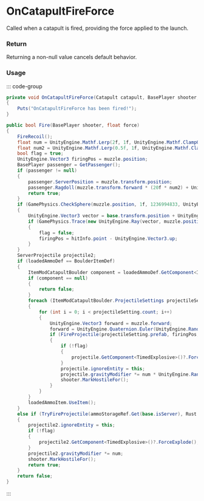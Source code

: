 # OnCatapultFireForce
<Badge type="info" text="Primitive"/>[<Badge type="danger" text="Carbon Compatible"/>](https://github.com/CarbonCommunity/Carbon)[<Badge type="warning" text="Oxide Compatible"/>](https://github.com/OxideMod/Oxide.Rust)
Called when a catapult is fired, providing the force applied to the launch.

### Return
Returning a non-null value cancels default behavior.

### Usage
::: code-group
```csharp [Example]
private void OnCatapultFireForce(Catapult catapult, BasePlayer shooter, float local1)
{
	Puts("OnCatapultFireForce has been fired!");
}
```
```csharp [Source — Assembly-CSharp @ Catapult]
public bool Fire(BasePlayer shooter, float force)
{
	FireRecoil();
	float num = UnityEngine.Mathf.Lerp(2f, 1f, UnityEngine.Mathf.Clamp01(force));
	float num2 = UnityEngine.Mathf.Lerp(0.5f, 1f, UnityEngine.Mathf.Clamp01(force));
	bool flag = true;
	UnityEngine.Vector3 firingPos = muzzle.position;
	BasePlayer passenger = GetPassenger();
	if (passenger != null)
	{
		passenger.ServerPosition = muzzle.transform.position;
		passenger.Ragdoll(muzzle.transform.forward * (20f * num2) + UnityEngine.Vector3.up * (2.5f * num), matchPlayerGravity: false, flailInAir: true, dieOnImpact: true, this);
		return true;
	}
	if (GamePhysics.CheckSphere(muzzle.position, 1f, 1236994833, UnityEngine.QueryTriggerInteraction.Ignore))
	{
		UnityEngine.Vector3 vector = base.transform.position + UnityEngine.Vector3.up * 2f;
		if (GamePhysics.Trace(new UnityEngine.Ray(vector, muzzle.position - vector), 0f, out var hitInfo, 10f, 1236994833, UnityEngine.QueryTriggerInteraction.Ignore))
		{
			flag = false;
			firingPos = hitInfo.point - UnityEngine.Vector3.up;
		}
	}
	ServerProjectile projectile2;
	if (loadedAmmoDef == BoulderItemDef)
	{
		ItemModCatapultBoulder component = loadedAmmoDef.GetComponent<ItemModCatapultBoulder>();
		if (component == null)
		{
			return false;
		}
		foreach (ItemModCatapultBoulder.ProjectileSettings projectileSetting in component.projectileSettings)
		{
			for (int i = 0; i < projectileSetting.count; i++)
			{
				UnityEngine.Vector3 forward = muzzle.forward;
				forward = UnityEngine.Quaternion.Euler(UnityEngine.Random.Range(0f - component.spreadAngle, component.spreadAngle), UnityEngine.Random.Range(0f - component.spreadAngle, component.spreadAngle), 0f) * forward;
				if (FireProjectile(projectileSetting.prefab, firingPos, forward, shooter, 0.25f, 30f * num2, out var projectile))
				{
					if (!flag)
					{
						projectile.GetComponent<TimedExplosive>()?.ForceExplode();
					}
					projectile.ignoreEntity = this;
					projectile.gravityModifier *= num * UnityEngine.Random.Range(1f - projectileSetting.gravityModifier, 1f + projectileSetting.gravityModifier);
					shooter.MarkHostileFor();
				}
			}
		}
		loadedAmmoItem.UseItem();
	}
	else if (TryFireProjectile(ammoStorageRef.Get(base.isServer), Rust.AmmoTypes.CATAPULT_BOULDER, firingPos, muzzle.forward, shooter, 0.25f, 30f * num2, out projectile2))
	{
		projectile2.ignoreEntity = this;
		if (!flag)
		{
			projectile2.GetComponent<TimedExplosive>()?.ForceExplode();
		}
		projectile2.gravityModifier *= num;
		shooter.MarkHostileFor();
		return true;
	}
	return false;
}

```
:::
